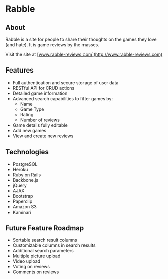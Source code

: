 Rabble
======


About
-----

Rabble is a site for people to share their thoughts on the games they love (and hate). It is 
game reviews by the masses. 

Visit the site at [www.rabble-reviews.com](http://www.rabble-reviews.com)


Features
--------

* Full authentication and secure storage of user data
* RESTful API for CRUD actions
* Detailed game information 
* Advanced search capabilities to filter games by: 
  - Name
  - Game Type
  - Rating
  - Number of reviews
* Game details fully editable
* Add new games
* View and create new reviews


Technologies
------------

* PostgreSQL
* Heroku
* Ruby on Rails
* Backbone.js
* jQuery
* AJAX
* Bootstrap
* Paperclip
* Amazon S3
* Kaminari


Future Feature Roadmap
----------------------

* Sortable search result columns
* Customizable columns in search results
* Additional search parameters
* Multiple picture upload
* Video upload
* Voting on reviews
* Comments on reviews